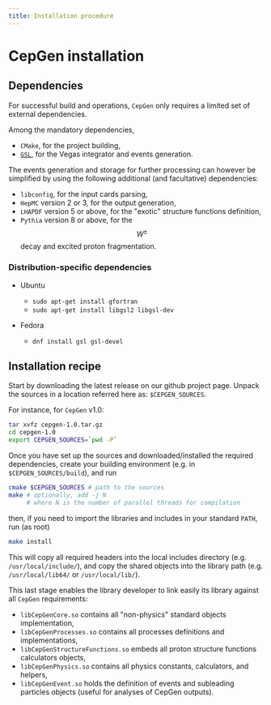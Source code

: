 ```yaml
---
title: Installation procedure
---
```


# CepGen installation

## Dependencies

For successful build and operations, `CepGen` only requires a limited set of external dependencies.

Among the mandatory dependencies,
- `CMake`, for the project building,
- [`GSL`](bibliography#computational-methods), for the Vegas integrator and events generation.

The events generation and storage for further processing can however be simplified by using the following additional (and facultative) dependencies:
- `libconfig`, for the input cards parsing,
- `HepMC` version 2 or 3, for the output generation,
- `LHAPDF` version 5 or above, for the "exotic" structure functions definition,
- `Pythia` version 8 or above, for the $$W^{\pm}$$ decay and excited proton fragmentation.

### Distribution-specific dependencies

- Ubuntu
    - `sudo apt-get install gfortran`
    - `sudo apt-get install libgsl2 libgsl-dev`

- Fedora
    - `dnf install gsl gsl-devel`

## Installation recipe

Start by downloading the latest release on our github project page.
Unpack the sources in a location referred here as: `$CEPGEN_SOURCES`.

For instance, for `CepGen` v1.0:

```sh
tar xvfz cepgen-1.0.tar.gz
cd cepgen-1.0
export CEPGEN_SOURCES=`pwd -P`
```

Once you have set up the sources and downloaded/installed the required dependencies, create your building environment (e.g. in `$CEPGEN_SOURCES/build`), and run
```sh
cmake $CEPGEN_SOURCES # path to the sources
make # optionally, add -j N
     # where N is the number of parallel threads for compilation
```
then, if you need to import the libraries and includes in your standard `PATH`, run (as root)
```sh
make install
```

This will copy all required headers into the local includes directory (e.g. `/usr/local/include/`), and copy the shared objects into the library path (e.g. `/usr/local/lib64/` or `/usr/local/lib/`).

This last stage enables the library developer to link easily its library against all `CepGen` requirements:

- `libCepGenCore.so` contains all "non-physics" standard objects implementation,
- `libCepGenProcesses.so` contains all processes definitions and implementations,
- `libCepGenStructureFunctions.so` embeds all proton structure functions calculators objects,
- `libCepGenPhysics.so` contains all physics constants, calculators, and helpers,
- `libCepGenEvent.so` holds the definition of events and subleading particles objects (useful for analyses of CepGen outputs).


